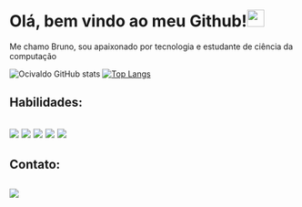 <h1>Olá, bem vindo ao meu Github!<img src="https://raw.githubusercontent.com/kaueMarques/kaueMarques/master/hi.gif" width="30px"></h1>

<p>Me chamo Bruno, sou apaixonado por tecnologia e estudante de ciência da computação<p/>

![Ocivaldo GitHub stats](https://github-readme-stats.vercel.app/api?username=OBsant&show_icons=true&theme=radical)
[![Top Langs](https://github-readme-stats.vercel.app/api/top-langs/?username=OBsant&layout=compact)](https://github.com/OBsant/github-readme-stats)

<h2>Habilidades:<h2/>
<img src="https://img.shields.io/badge/HTML5-E34F26?style=for-the-badge&logo=html5&logoColor=white"><img/>
<img src="https://img.shields.io/badge/CSS3-1572B6?style=for-the-badge&logo=css3&logoColor=white"><img/>
<img src="https://img.shields.io/badge/JavaScript-F7DF1E?style=for-the-badge&logo=javascript&logoColor=black"><img/>
<img src="https://img.shields.io/badge/React-20232A?style=for-the-badge&logo=react&logoColor=61DAFB"><img/>
<img src="https://img.shields.io/badge/Sass-CC6699?style=for-the-badge&logo=sass&logoColor=white"><img/>
  
<h2>Contato:<h2/> 
<a href="https://www.linkedin.com/in/ocsantos/"><img src="https://img.shields.io/badge/LinkedIn-0077B5?style=for-the-badge&logo=linkedin&logoColor=white"><img/><a/>
 
